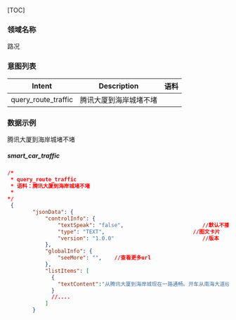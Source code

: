  [TOC]

### 领域名称
路况

### 意图列表

| Intent | Description                         |语料|
| ------ | ----------------------------------- |----------------------------------- |
| query_route_traffic   | 腾讯大厦到海岸城堵不堵 |


### 数据示例
腾讯大厦到海岸城堵不堵
##### smart_car_traffic

```json
/*
 * query_route_traffic
 * 语料：腾讯大厦到海岸城堵不堵
 * 
*/ 
 {
        "jsonData": {
            "controlInfo": {
                "textSpeak": "false",                         //默认不播报 
                "type": "TEXT",                            //图文卡片
                "version": "1.0.0"                            //版本
            }, 
            "globalInfo": {
                "seeMore": "",    //查看更多url
            }, 
            "listItems": [
              {
                "textContent":"从腾讯大厦到海岸城现在一路通畅。开车从南海大道经过滨海南海立交桥到达目的地，大概需要12分钟"				// 内容，默认呈现和播报
              }
              //....
            ]
        }
```